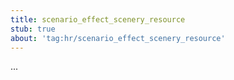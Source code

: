 ```yaml
---
title: scenario_effect_scenery_resource
stub: true
about: 'tag:hr/scenario_effect_scenery_resource'
---
```

...
